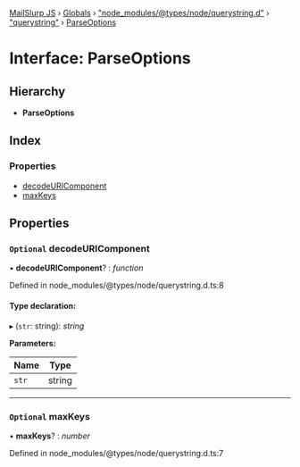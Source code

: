 [MailSlurp JS](../README.md) › [Globals](../globals.md) › ["node_modules/@types/node/querystring.d"](../modules/_node_modules__types_node_querystring_d_.md) › ["querystring"](../modules/_node_modules__types_node_querystring_d_._querystring_.md) › [ParseOptions](_node_modules__types_node_querystring_d_._querystring_.parseoptions.md)

# Interface: ParseOptions

## Hierarchy

* **ParseOptions**

## Index

### Properties

* [decodeURIComponent](_node_modules__types_node_querystring_d_._querystring_.parseoptions.md#optional-decodeuricomponent)
* [maxKeys](_node_modules__types_node_querystring_d_._querystring_.parseoptions.md#optional-maxkeys)

## Properties

### `Optional` decodeURIComponent

• **decodeURIComponent**? : *function*

Defined in node_modules/@types/node/querystring.d.ts:8

#### Type declaration:

▸ (`str`: string): *string*

**Parameters:**

Name | Type |
------ | ------ |
`str` | string |

___

### `Optional` maxKeys

• **maxKeys**? : *number*

Defined in node_modules/@types/node/querystring.d.ts:7
